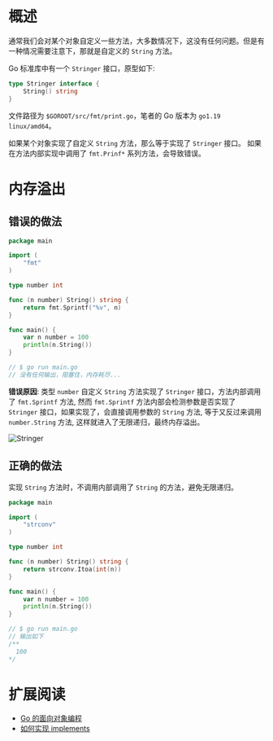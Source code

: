 # 概述

通常我们会对某个对象自定义一些方法，大多数情况下，这没有任何问题。但是有一种情况需要注意下，那就是自定义的 `String` 方法。

Go 标准库中有一个 `Stringer` 接口，原型如下:

```go
type Stringer interface {
	String() string
}
```

文件路径为 `$GOROOT/src/fmt/print.go`，笔者的 Go 版本为 `go1.19 linux/amd64`。

如果某个对象实现了自定义 `String` 方法，那么等于实现了 `Stringer` 接口。 如果在方法内部实现中调用了 `fmt.Prinf*` 系列方法，会导致错误。

# 内存溢出

## 错误的做法

```go
package main

import (
	"fmt"
)

type number int

func (n number) String() string {
	return fmt.Sprintf("%v", n)
}

func main() {
	var n number = 100
	println(n.String())
}

// $ go run main.go
// 没有任何输出，阻塞住，内存耗尽...
```

**错误原因**: 类型 `number` 自定义 `String` 方法实现了 `Stringer` 接口，方法内部调用了 `fmt.Sprintf` 方法, 
然而 `fmt.Sprintf` 方法内部会检测参数是否实现了 `Stringer` 接口，如果实现了，会直接调用参数的 `String` 方法, 
等于又反过来调用 `number.String` 方法, 这样就进入了无限递归，最终内存溢出。

![Stringer](/images/Stringer.png)

## 正确的做法

实现 `String` 方法时，不调用内部调用了 `String` 的方法，避免无限递归。

```go
package main

import (
	"strconv"
)

type number int

func (n number) String() string {
	return strconv.Itoa(int(n))
}

func main() {
	var n number = 100
	println(n.String())
}

// $ go run main.go
// 输出如下 
/**
  100
*/
```

# 扩展阅读

- [Go 的面向对象编程](https://dbwu.tech/posts/golang_oop/)
- [如何实现 implements](https://dbwu.tech/posts/golang_implements/)